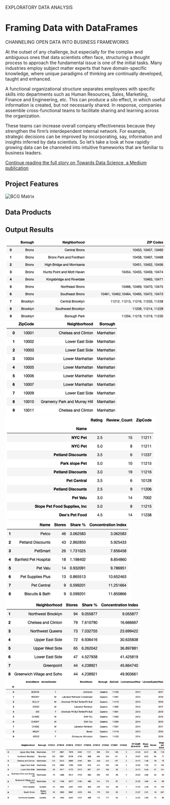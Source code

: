 EXPLORATORY DATA ANALYSIS
# Framing Data with DataFrames
CHANNELING OPEN DATA INTO BUSINESS FRAMEWORKS

At the outset of any challenge, but especially for the complex and ambiguous ones that data scientists often face, structuring a thought process to approach the fundamental issue is one of the initial tasks. Many industries employ subject matter experts that have domain-specific knowledge, where unique paradigms of thinking are continually developed, taught and enhanced.

A functional organizational structure separates employees with specific skills into departments such as Human Resources, Sales, Marketing, Finance and Engineering, etc. This can produce a silo effect, in which useful information is created, but not necessarily shared. In response, companies assemble cross-functional teams to facilitate sharing and learning across the organization.

These teams can increase overall company effectiveness because they strengthen the firm’s interdependent internal network. For example, strategic decisions can be improved by incorporating, say, information and insights inferred by data scientists. So let’s take a look at how rapidly growing data can be channeled into intuitive frameworks that are familiar to business leaders.

[Continue reading the full story on Towards Data Science, a Medium publication](https://towardsdatascience.com/framing-data-with-dataframes-d9b7ce012be5?source=friends_link&sk=0866bef9af6443371ada8b3ed6753e67)

## Project Features

![BCG Matrix](plot.ly/~adam.c.dick/2.embed)

## Data Products

## Output Results

![First 10 Neighborhoods Mixed Format](/img/01_First_10_Neighborhoods_Mixed_Format.png)
![First 10 Neighborhoods Long Format](/img/02_First_10_Neighborhoods_Long_Format.png)
![First 10 Pet Stores](/img/03_First_10_Pet_Stores.png)
![Concentration Ratios for Top 8 Firms](/img/04_Concentration_Ratios_for_Top_8_Firms.png)
![Concentration Ratios for Top 8 Neighborhoods](/img/05_Concentration_Ratios_for_Top_8_Neighborhoods.png)
![First 10 Licensed Dogs](/img/06_First_10_Licensed_Dogs.png)
![Market Share and Growth Rate](/img/07_Market_Share_and_Growth_Rate.png)